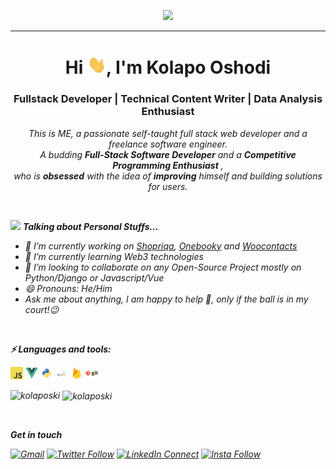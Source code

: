 <p align="center">
  <img src="https://github.com/thompsonemerson/thompsonemerson/raw/master/cover-thompson.png" height="200"/>
</p>
<hr>
<h1 align="center">Hi <img src="https://raw.githubusercontent.com/ABSphreak/ABSphreak/master/gifs/Hi.gif" width="30px">, I'm Kolapo Oshodi</h1>
<h3 align="center">Fullstack Developer | Technical Content Writer | Data Analysis Enthusiast</h3>


<p align="center">

   <em>
    This is ME, a passionate self-taught full stack web developer and a freelance software engineer. <br>
    A budding <b>Full-Stack Software Developer</b> and a <b>Competitive Programming Enthusiast</b>&nbsp,<br>who is <b>obsessed</b>
    with the idea of <b>improving</b> himself and building solutions for users.
  
</p>


<br/>

<img src="https://media.giphy.com/media/ObNTw8Uzwy6KQ/giphy.gif" width="30px">&nbsp;***Talking about Personal Stuffs...***


- 🔭 I’m currently working on [Shopriqa](https://shopriqa.com), [Onebooky](https://onebooky.io) and [Woocontacts](https://woocontacts.co) 
- 🌱 I’m currently learning Web3 technologies
- 👯 I’m looking to collaborate on any Open-Source Project mostly on Python/Django or Javascript/Vue
- 😄 Pronouns: He/Him
- Ask me about anything, I am happy to help 💬, only if the ball is in my court!😉

<br>

**⚡ Languages and tools:**  

<code><img height="20" src="https://raw.githubusercontent.com/github/explore/80688e429a7d4ef2fca1e82350fe8e3517d3494d/topics/javascript/javascript.png"></code>
<code><img height="20" src="https://raw.githubusercontent.com/github/explore/80688e429a7d4ef2fca1e82350fe8e3517d3494d/topics/vue/vue.png"></code>
<code><img height="20" src="https://raw.githubusercontent.com/github/explore/80688e429a7d4ef2fca1e82350fe8e3517d3494d/topics/python/python.png"></code>
<code><img height="20" src="https://raw.githubusercontent.com/github/explore/80688e429a7d4ef2fca1e82350fe8e3517d3494d/topics/mysql/mysql.png"></code>
<code><img height="20" src="https://raw.githubusercontent.com/github/explore/80688e429a7d4ef2fca1e82350fe8e3517d3494d/topics/firebase/firebase.png"></code>
<code><img height="20" src="https://raw.githubusercontent.com/github/explore/80688e429a7d4ef2fca1e82350fe8e3517d3494d/topics/git/git.png"></code>



<p><img align="left" src="https://github-readme-stats.vercel.app/api/top-langs?username=kolaposki&show_icons=true&locale=en&layout=compact" alt="kolaposki" /></p>

<p>&nbsp;<img align="center" src="https://github-readme-stats.vercel.app/api?username=kolaposki&show_icons=true&locale=en" alt="kolaposki" width="410" /></p>

<br/>

**Get in touch** 

[![Gmail](https://img.shields.io/badge/%20-Send%20Mail-black?color=14171A&labelColor=ef5350&logo=gmail&logoColor=ffffff)](mailto:oshodikolapo@gmail.com)
[![Twitter Follow](https://img.shields.io/twitter/follow/kolapoOshodi?label=kolaposki&color=14171A&labelColor=37474f&logoColor=4fc3f7)](https://twitter.com/kolapoOshodi/)
[![LinkedIn Connect](https://img.shields.io/badge/%20-Connect-black?color=14171A&labelColor=212121&logo=linkedin&logoColor=ffffff)](https://www.linkedin.com/in/oshodi-kolapo-6a4456198/)
[![Insta Follow](https://img.shields.io/badge/%20-Follow-black?color=14171A&labelColor=d81b60&logo=instagram&logoColor=ffffff)](https://www.instagram.com/leo_poski/)
